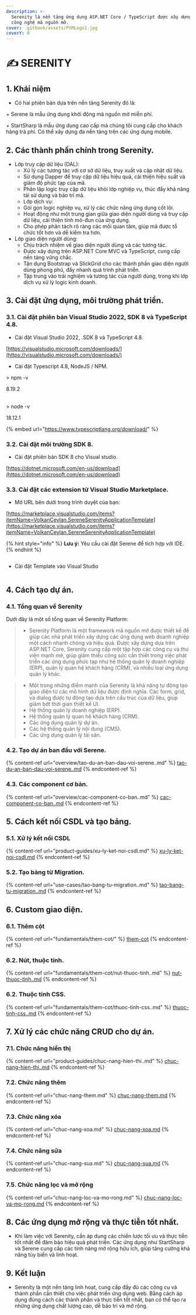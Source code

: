 ```yaml
---
description: >-
  Serenity là nền tảng ứng dụng ASP.NET Core / TypeScript được xây dựng trên
  công nghệ mã nguồn mở.
cover: .gitbook/assets/PSMLogo1.jpg
coverY: 0
---
```


# ✍️ SERENITY

## 1. Khái niệm

* Có hai phiên bản dựa trên nền tảng Serenity đó là:

&#x20;      \+  Serene là mẫu ứng dụng khởi động mã nguồn mở miễn phí.

&#x20;      \+  StartSharp là mẫu ứng dụng cao cấp mà chúng tôi cung cấp cho khách hàng trả phí. Có thể xây dựng đa nền tảng trên các ứng dụng mobile.

## 2. Các thành phần chính trong Serenity.

* Lớp truy cập dữ liệu (DAL):
  * Xử lý các tương tác với cơ sở dữ liệu, truy xuất và cập nhật dữ liệu.
  * Sử dụng Dapper để truy cập dữ liệu hiệu quả, cải thiện hiệu suất và giảm độ phức tạp của mã.
  * Phân lập logic truy cập dữ liệu khỏi lớp nghiệp vụ, thúc đẩy khả năng tái sử dụng và bảo trì mã.
  * Lớp dịch vụ:
  * Gói gọn logic nghiệp vụ, xử lý các chức năng ứng dụng cốt lõi.
  * Hoạt động như một trung gian giữa giao diện người dùng và truy cập dữ liệu, cải thiện tính mô-đun của ứng dụng.
  * Cho phép phân tách rõ ràng các mối quan tâm, giúp mã được tổ chức tốt hơn và dễ kiểm tra hơn.
* Lớp giao diện người dùng:
  * Chịu trách nhiệm về giao diện người dùng và các tương tác.
  * Được xây dựng trên ASP.NET Core MVC và TypeScript, cung cấp nền tảng vững chắc.
  * Tận dụng Bootstrap và SlickGrid cho các thành phần giao diện người dùng phong phú, đẩy nhanh quá trình phát triển.
  * Tập trung vào trải nghiệm và tương tác của người dùng, trong khi lớp dịch vụ xử lý logic kinh doanh.

## 3. Cài đặt ứng dụng, môi trường phát triển.

### &#x20;      3.1. Cài đặt phiên bản Visual Studio 2022, SDK 8 và TypeScript 4.8.&#x20;

* &#x20; Cài đặt Visual Studio 2022, .SDK 8 và TypeScript 4.8.

&#x20;        [https://visualstudio.microsoft.com/downloads/](https://visualstudio.microsoft.com/downloads/)

* &#x20; Cài đặt Typescript 4.8, NodeJS / NPM.

&#x20;  \> npm -v                                        &#x20;

&#x20;  8.19.2

\
&#x20;   \> node -v

&#x20;   18.12.1

{% embed url="https://www.typescriptlang.org/download/" %}

### &#x20;      3.2. Cài đặt môi trường SDK 8.

* &#x20; Cài đặt phiên bản SDK 8 cho Visual studio.

&#x20;        [https://dotnet.microsoft.com/en-us/download](https://dotnet.microsoft.com/en-us/download)

### &#x20;       3.3. Cài đặt các extension từ Visual Studio Marketplace.

* &#x20;  Mở URL bên dưới trong trình duyệt của bạn:

[https://marketplace.visualstudio.com/items?itemName=VolkanCeylan.SereneSerenityApplicationTemplate](https://marketplace.visualstudio.com/items?itemName=VolkanCeylan.SereneSerenityApplicationTemplate)

{% hint style="info" %}
**Lưu ý:** Yêu cầu cài đặt Serene để tích hợp với IDE.
{% endhint %}

<figure><img src="https://lh7-rt.googleusercontent.com/docsz/AD_4nXet63Xkpr2mCGjyKyIhDneh-y-SRHAz7A4SZB6G-4sBnLoGnFhQdQpIon7pEVkjMFzNTE9wJuFHO2fKRtzzXz4-sqeP_IC3Wz9Gft_lCpC6C0E4q-TuDDRXalRhM8j0UQ3B-e9LQg_qq8VQwescpsUh3Shxzct47JTgSNhj?key=YCZZc6cavvO63WAAdUXzEA" alt=""><figcaption></figcaption></figure>

* Cài đặt Template vào Visual Studio

<figure><img src="https://lh7-rt.googleusercontent.com/docsz/AD_4nXdVPQpVEk_exDOoDIJlMjaSqv6FZ9s3LjOaIGca-RNipYjJUG7uPhLxJR_X2zTyVmvoOYE4K07UdpDjncZ3DN2AtX07nsWk0nIH-nxkcXtCVRX5MhJ7pAbNE1LcJXG7fDZIPCeA6Hz0sQveEv0D8jLGIN7LjYrv7Lb9p8X7fw?key=YCZZc6cavvO63WAAdUXzEA" alt=""><figcaption></figcaption></figure>

## 4. Cách tạo dự án.

### &#x20;     4.1. Tổng quan về Serenity

Dưới đây là một số tổng quan về Serenity Platform:

> * Serenity Platform là một framework mã nguồn mở được thiết kế để giúp các nhà phát triển xây dựng các ứng dụng web doanh nghiệp một cách nhanh chóng và hiệu quả. Được xây dựng dựa trên ASP.NET Core, Serenity cung cấp một tập hợp các công cụ và thư viện mạnh mẽ, giúp giảm thiểu công sức cần thiết trong việc phát triển các ứng dụng phức tạp như hệ thống quản lý doanh nghiệp (ERP), quản lý quan hệ khách hàng (CRM), và nhiều loại ứng dụng quản lý khác.

>
>
> * Một trong những điểm mạnh của Serenity là khả năng tự động tạo giao diện từ các mô hình dữ liệu được định nghĩa. Các form, grid, và dialog được tự động tạo dựa trên cấu trúc của dữ liệu, giúp giảm bớt thời gian thiết kế UI.
> * Hệ thống quản lý doanh nghiệp (ERP).
> * Hệ thống quản lý quan hệ khách hàng (CRM).
> * Các ứng dụng quản lý dự án.
> * Các hệ thống quản lý nội dung (CMS).
> * Các ứng dụng quản lý tài sản.

### &#x20;     4.2. Tạo dự án ban đầu với Serene.

{% content-ref url="overview/tao-du-an-ban-dau-voi-serene..md" %}
[tao-du-an-ban-dau-voi-serene..md](overview/tao-du-an-ban-dau-voi-serene..md)
{% endcontent-ref %}

### &#x20;     4.3. Các component cơ bản.

{% content-ref url="overview/cac-component-co-ban..md" %}
[cac-component-co-ban..md](overview/cac-component-co-ban..md)
{% endcontent-ref %}

## 5. Cách kết nối CSDL và tạo bảng.

### &#x20;     5.1. Xử lý kết nối CSDL

{% content-ref url="product-guides/xu-ly-ket-noi-csdl.md" %}
[xu-ly-ket-noi-csdl.md](product-guides/xu-ly-ket-noi-csdl.md)
{% endcontent-ref %}

### &#x20;     5.2. Tạo bảng từ Migration.

{% content-ref url="use-cases/tao-bang-tu-migration..md" %}
[tao-bang-tu-migration..md](use-cases/tao-bang-tu-migration..md)
{% endcontent-ref %}

## 6. Custom giao diện.

### &#x20;     6.1. Thêm cột

{% content-ref url="fundamentals/them-cot/" %}
[them-cot](fundamentals/them-cot/)
{% endcontent-ref %}

### &#x20;     6.2. Nút, thuộc tính.

{% content-ref url="fundamentals/them-cot/nut-thuoc-tinh..md" %}
[nut-thuoc-tinh..md](fundamentals/them-cot/nut-thuoc-tinh..md)
{% endcontent-ref %}

### &#x20;     6.2. Thuộc tính CSS.

{% content-ref url="fundamentals/them-cot/thuoc-tinh-css..md" %}
[thuoc-tinh-css..md](fundamentals/them-cot/thuoc-tinh-css..md)
{% endcontent-ref %}

## 7. Xử lý các chức năng CRUD cho dự án.

### &#x20;    7.1. Chức năng hiển thị&#x20;

{% content-ref url="product-guides/chuc-nang-hien-thi..md" %}
[chuc-nang-hien-thi..md](product-guides/chuc-nang-hien-thi..md)
{% endcontent-ref %}

### &#x20;     7.2. Chức năng thêm

{% content-ref url="chuc-nang-them.md" %}
[chuc-nang-them.md](chuc-nang-them.md)
{% endcontent-ref %}

### &#x20;      7.3. Chức năng xóa

{% content-ref url="chuc-nang-xoa.md" %}
[chuc-nang-xoa.md](chuc-nang-xoa.md)
{% endcontent-ref %}

### &#x20;      7.4. Chức năng sửa

{% content-ref url="chuc-nang-sua.md" %}
[chuc-nang-sua.md](chuc-nang-sua.md)
{% endcontent-ref %}

### &#x20;      7.5. Chức năng lọc và mở rộng

{% content-ref url="chuc-nang-loc-va-mo-rong.md" %}
[chuc-nang-loc-va-mo-rong.md](chuc-nang-loc-va-mo-rong.md)
{% endcontent-ref %}

## 8. Các ứng dụng mở rộng và thực tiễn tốt nhất.

* Khi làm việc với Serenity, cần áp dụng các chiến lược tối ưu và thực tiễn tốt nhất để đảm bảo hiệu quả phát triển. Các ứng dụng như StartSharp và Serene cung cấp các tính năng mở rộng hữu ích, giúp tăng cường khả năng tùy biến và linh hoạt.

## 9. Kết luận

* Serenity là một nền tảng linh hoạt, cung cấp đầy đủ các công cụ và thành phần cần thiết cho việc phát triển ứng dụng web. Bằng cách áp dụng đúng cách các thành phần và thực tiễn tốt nhất, bạn có thể tạo ra những ứng dụng chất lượng cao, dễ bảo trì và mở rộng.
